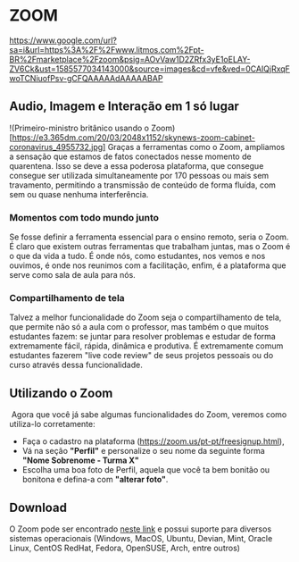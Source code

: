# ZOOM
https://www.google.com/url?sa=i&url=https%3A%2F%2Fwww.litmos.com%2Fpt-BR%2Fmarketplace%2Fzoom&psig=AOvVaw1D2ZRfx3yE1oELAY-ZV6Ck&ust=1585577034143000&source=images&cd=vfe&ved=0CAIQjRxqFwoTCNiuofPsv-gCFQAAAAAdAAAAABAP

## Audio, Imagem e Interação em 1 só lugar
!(Primeiro-ministro britânico usando o Zoom)[https://e3.365dm.com/20/03/2048x1152/skynews-zoom-cabinet-coronavirus_4955732.jpg]
Graças a ferramentas como o Zoom, ampliamos a sensação que estamos de fatos conectados nesse momento de quarentena. Isso se deve a essa poderosa plataforma, que consegue consegue ser utilizada simultaneamente por 170 pessoas ou mais sem travamento, permitindo a transmissão de conteúdo de forma fluída, com sem ou quase nenhuma interferência.
### Momentos com todo mundo junto
 Se fosse definir a ferramenta essencial para o ensino remoto, seria o Zoom. É claro que existem outras ferramentas que trabalham juntas, mas o Zoom é o que da vida a tudo. É onde nós, como estudantes, nos vemos e nos ouvimos, é onde nos reunimos com a facilitação, enfim, é a plataforma que serve como sala de aula para nós. 
### Compartilhamento de tela
Talvez a melhor funcionalidade do Zoom seja o compartilhamento de tela, que permite não só a aula com o professor, mas também o que muitos estudantes fazem: se juntar para resolver problemas e estudar de forma extremamente fácil, rápida, dinâmica e produtiva. 
É extremamente comum estudantes fazerem "live code review" de seus projetos pessoais ou do curso através dessa funcionalidade.
​
## Utilizando o Zoom
​
Agora que você já sabe algumas funcionalidades do Zoom, veremos como utiliza-lo corretamente:
- Faça o cadastro na plataforma (https://zoom.us/pt-pt/freesignup.html),
- Vá na seção **"Perfil"** e personalize o seu nome da seguinte forma **"Nome Sobrenome - Turma X"**
- Escolha uma boa foto de Perfil, aquela que você ta bem bonitão ou bonitona e defina-a com **"alterar foto"**.

## Download

O Zoom pode ser encontrado [neste link](https://zoom.us/download) e possui suporte para diversos sistemas operacionais (Windows, MacOS, Ubuntu, Devian, Mint, Oracle Linux, CentOS RedHat, Fedora, OpenSUSE, Arch, entre outros)
